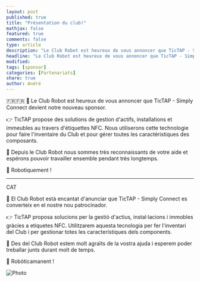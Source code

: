 ```yaml
---
layout: post
published: true
title: "Présentation du club!"
mathjax: false
featured: true
comments: false
type: article
description: "Le Club Robot est heureux de vous annoncer que TicTAP - Simply Connect devient notre nouveau sponsor."
headline: "Le Club Robot est heureux de vous annoncer que TicTAP - Simply Connect devient notre nouveau sponsor."
modified:
tags: [sponsor]
categories: [Partenariats]
share: true
author: André
---
```


🇫🇷🇫🇷
📣 Le Club Robot est heureux de vous annoncer que TicTAP - Simply Connect devient notre nouveau sponsor.

👉 TicTAP propose des solutions de gestion d'actifs, installations et immeubles au travers d'étiquettes NFC. Nous utiliserons cette technologie pour faire l'inventaire du Club et pour gérer toutes les caractéristiques des composants.

🤗 Depuis le Club Robot nous sommes très reconnaissants de votre aide et espérons pouvoir travailler ensemble pendant très longtemps.

🤖 Robotiquement !

- - - - - - - - - - - - - - - - - - - - - - - - - - - - - - - - - - - - - - - - - - - -

CAT

📣 El Club Robot està encantat d'anunciar que TicTAP - Simply Connect es converteix en el nostre nou patrocinador.

👉 TicTAP proposa solucions per la gestió d'actius, instal·lacions i immobles gràcies a etiquetes NFC. Utilitzarem aquesta tecnologia per fer l'inventari del Club i per gestionar totes les característiques dels components.

🤗 Des del Club Robot estem molt agraïts de la vostra ajuda i esperem poder treballar junts durant molt de temps.

🤖 Robòticamanent !


![Photo](https://media-exp1.licdn.com/dms/image/C4D22AQGI2a_7VKsmjQ/feedshare-shrink_800/0/1636492612355?e=1640217600&v=beta&t=23cZLsZswMnUCFAi5Z3nLUNhCN2xrwVSWMseoa4UXF4)

